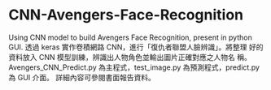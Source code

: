 # CNN-Avengers-Face-Recognition
Using CNN model to build Avengers Face Recognition, present in python GUI.
透過 keras 實作卷積網路 CNN，進行「復仇者聯盟人臉辨識」。將整理
好的資料放入 CNN 模型訓練，辨識出人物角色並輸出圖片正確對應之人物名
稱。Avengers_CNN_Predict.py 為主程式，test_image.py 為預測程式，predict.py 為 GUI 介面。
詳細內容可參閱書面報告資料。
